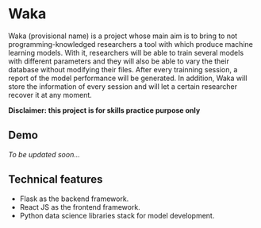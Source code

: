 # Waka

Waka (provisional name) is a project whose main aim is to bring to not programming-knowledged researchers a tool with which produce machine learning models. With it, researchers will be able to train several models with different parameters and they will also be able to vary the their database without modifying their files. After every trainning session, a report of the model performance will be generated. In addition, Waka will store the information of every session and will let a certain researcher recover it at any moment.

**Disclaimer: this project is for skills practice purpose only**
## Demo

_To be updated soon..._

## Technical features
* Flask as the backend framework.
* React JS as the frontend framework.
* Python data science libraries stack for model development.


